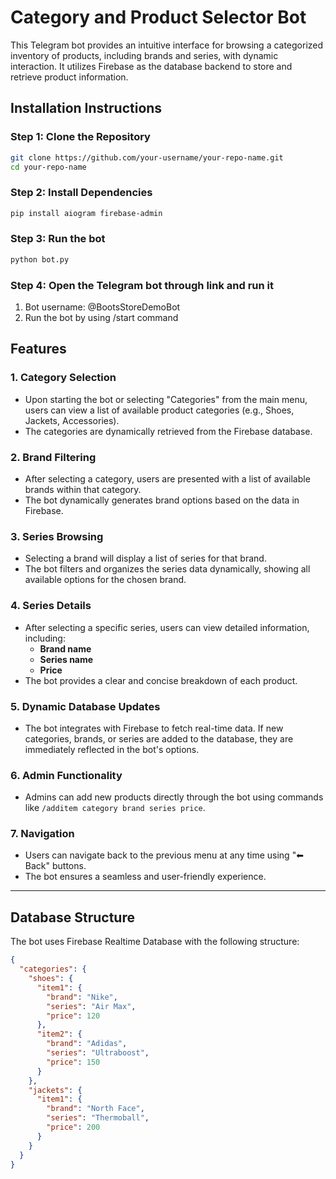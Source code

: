 # **Category and Product Selector Bot**

This Telegram bot provides an intuitive interface for browsing a categorized inventory of products, including brands and series, with dynamic interaction. It utilizes Firebase as the database backend to store and retrieve product information.

## **Installation Instructions**

### **Step 1: Clone the Repository**

```bash
git clone https://github.com/your-username/your-repo-name.git
cd your-repo-name
```

### Step 2: Install Dependencies

```bash
pip install aiogram firebase-admin
```

### Step 3: Run the bot

```bash
python bot.py
```

### Step 4: Open the Telegram bot through link and run it

1. Bot username: @BootsStoreDemoBot
2. Run the bot by using /start command

## **Features**

### 1. **Category Selection**

- Upon starting the bot or selecting "Categories" from the main menu, users can view a list of available product categories (e.g., Shoes, Jackets, Accessories).
- The categories are dynamically retrieved from the Firebase database.

### 2. **Brand Filtering**

- After selecting a category, users are presented with a list of available brands within that category.
- The bot dynamically generates brand options based on the data in Firebase.

### 3. **Series Browsing**

- Selecting a brand will display a list of series for that brand.
- The bot filters and organizes the series data dynamically, showing all available options for the chosen brand.

### 4. **Series Details**

- After selecting a specific series, users can view detailed information, including:
  - **Brand name**
  - **Series name**
  - **Price**
- The bot provides a clear and concise breakdown of each product.

### 5. **Dynamic Database Updates**

- The bot integrates with Firebase to fetch real-time data. If new categories, brands, or series are added to the database, they are immediately reflected in the bot's options.

### 6. **Admin Functionality**

- Admins can add new products directly through the bot using commands like `/additem category brand series price`.

### 7. **Navigation**

- Users can navigate back to the previous menu at any time using "⬅ Back" buttons.
- The bot ensures a seamless and user-friendly experience.

---

## **Database Structure**

The bot uses Firebase Realtime Database with the following structure:

```json
{
  "categories": {
    "shoes": {
      "item1": {
        "brand": "Nike",
        "series": "Air Max",
        "price": 120
      },
      "item2": {
        "brand": "Adidas",
        "series": "Ultraboost",
        "price": 150
      }
    },
    "jackets": {
      "item1": {
        "brand": "North Face",
        "series": "Thermoball",
        "price": 200
      }
    }
  }
}
```
